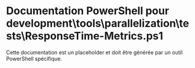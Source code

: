 # Documentation PowerShell pour development\tools\parallelization\tests\ResponseTime-Metrics.ps1

Cette documentation est un placeholder et doit être générée par un outil PowerShell spécifique.
